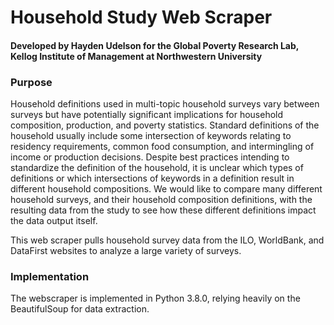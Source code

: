 # Household Study Web Scraper
#### Developed by Hayden Udelson for the Global Poverty Research Lab, Kellog Institute of Management at Northwestern University

### Purpose
Household definitions used in multi-topic household surveys vary between surveys but have potentially significant implications for household composition, production, and poverty statistics. Standard definitions of the household usually include some intersection of keywords relating to residency requirements, common food consumption, and intermingling of income or production decisions. Despite best practices intending to standardize the definition of the household, it is unclear which types of definitions or which intersections of keywords in a definition result in different household compositions. We would like to compare many different household surveys, and their household composition definitions, with the resulting data from the study to see how these different definitions impact the data output itself.

This web scraper pulls household survey data from the ILO, WorldBank, and DataFirst websites to analyze a large variety of surveys.

### Implementation
The webscraper is implemented in Python 3.8.0, relying heavily on the BeautifulSoup for data extraction.
